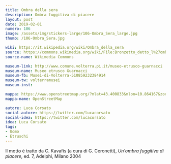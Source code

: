 ```yaml
---
title: Ombra della sera
description: Ombra fuggitiva di piacere
layout: post
date: 2019-02-01
numero: 106
image: /assets/img/stickers-large/106-Ombra_Sera_large.jpg
thumb: /106-Ombra_Sera.jpg

wiki: https://it.wikipedia.org/wiki/Ombra_della_sera
source: https://commons.wikimedia.org/wiki/File:Bronzetto_detto_l%27ombra_della_sera,_forse_ex-voolto_simbolico,_300-280_ac_ca.,_da_scavi_a_volterra_01.JPG
source-name: Wikimedia Commons

museum-link: http://www.comune.volterra.pi.it/museo-etrusco-guarnacci
museum-name: Museo etrusco Guarnacci
museum-fb: Musei-di-Volterra-510859232384914
museum-tw: volterramusei
museum-inst:

mappa: https://www.openstreetmap.org/?mlat=43.400833&mlon=10.864167&zoom=15#map=15/43.4008/10.8642
mappa-name: OpenStreetMap

autore: Luca Corsato
social-autore: https://twitter.com/lucacorsato
social-idea: https://twitter.com/lucacorsato
idea: Luca Corsato
tags:
- Uomo
- Etruschi
---
```


Il motto è tratto da C. Kavafis (a cura di G. Ceronetti), *Un'ombra fuggitiva di piacere*, ed. 7, Adelphi, Milano 2004
